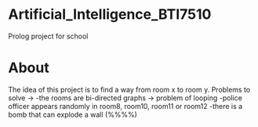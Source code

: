 # Artificial_Intelligence_BTI7510
Prolog project for school
# About
The idea of this project is to find a way from room x to room y.
Problems to solve ->
-the rooms are bi-directed graphs -> problem of looping
-police officer appears randomly in room8, room10, room11 or room12
-there is a bomb that can explode a wall (%%%%)
